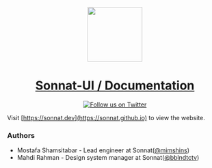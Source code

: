 <div align="center">
  <a href="https://sonnat.github.io">
    <img src="https://sonnat.design/static/media/sonnat-logo-fill.svg" height="128">
    <h1 align="center">Sonnat-UI / Documentation</h1>
  </a>
</div>

<div align="center">

[![Follow us on Twitter](https://img.shields.io/twitter/follow/sonnatdesign?color=EA475B&label=follow%20us%20on%20twitter&style=for-the-badge)](https://twitter.com/sonnatdesign)

</div>

Visit [https://sonnat.dev](https://sonnat.github.io) to view the website.

### Authors

- Mostafa Shamsitabar - Lead engineer at Sonnat([@mimshins](https://twitter.com/mimshins))
- Mahdi Rahman - Design system manager at Sonnat([@bblndtctv](https://twitter.com/bblndtctv))
